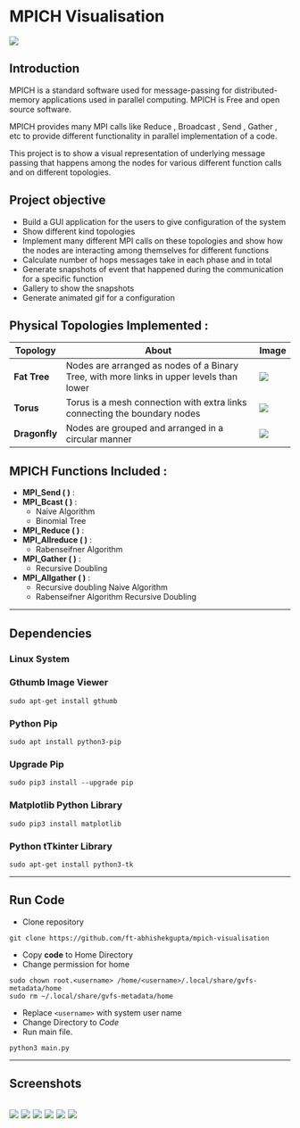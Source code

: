 # MPICH Visualisation
![](./images/Image.png)
## **Introduction**
MPICH is a standard software used for message-passing for distributed-memory 
applications used in parallel computing. MPICH is Free and open source software. 

MPICH provides many MPI calls like Reduce , Broadcast , Send , Gather , etc to provide 
different functionality in parallel implementation of a code. 

This project is to show a visual representation of underlying message passing that happens among the nodes for various different function calls and on different topologies. 
## **Project objective**
* Build a GUI application for the users to give configuration of the system 
* Show different kind topologies  
* Implement many different MPI calls on these topologies and show how the nodes 
are interacting among themselves for different functions  
* Calculate number of hops messages take in each phase and in total 
* Generate snapshots of event that happened during the communication for a 
specific function 
* Gallery to show the snapshots 
* Generate animated gif for a configuration 
## **Physical Topologies Implemented :**
|Topology|About|Image|
|---|---|---|
|**Fat Tree** |Nodes are arranged as nodes of a Binary Tree, with more links in upper levels than lower |![](./images/fattree.png)|
|**Torus**|Torus is a mesh connection with extra links connecting the boundary nodes |![](./images/torus.png)|
|**Dragonfly**|Nodes are grouped and arranged in a circular manner|![](./images/dragonfly.png)|
## **MPICH Functions Included :**
* **MPI_Send ( )** :
* **MPI_Bcast ( )** :
    * Naive Algorithm
    * Binomial Tree
* **MPI_Reduce ( )** :
* **MPI_Allreduce ( )** :
    * Rabenseifner Algorithm
* **MPI_Gather ( )** :
    * Recursive Doubling
* **MPI_Allgather ( )** :
    * Recursive doubling Naive Algorithm
    * Rabenseifner Algorithm Recursive Doubling
---

## **Dependencies**
### Linux System
### Gthumb Image Viewer
```
sudo apt-get install gthumb
```
### Python Pip
```
sudo apt install python3-pip
```
### Upgrade Pip
```
sudo pip3 install --upgrade pip
```
### Matplotlib Python Library
```
sudo pip3 install matplotlib
```
### Python tTkinter Library
```
sudo apt-get install python3-tk
```
---
## **Run Code**
* Clone repository 
```
git clone https://github.com/ft-abhishekgupta/mpich-visualisation
```
* Copy **code** to Home Directory
* Change permission for home
```
sudo chown root.<username> /home/<username>/.local/share/gvfs-metadata/home
sudo rm ~/.local/share/gvfs-metadata/home
```
* Replace ```<username>``` with system user name
* Change Directory to *Code*
* Run main file.
```
python3 main.py
```
---
## Screenshots
![](./images/Screenshot1.png)
![](./images/Screenshot2.png)
![](./images/Screenshot3.png)
![](./images/Screenshot4.png)
![](./images/Screenshot5.png)
![](./images/Screenshot6.png)
---